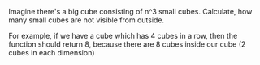 Imagine there's a big cube consisting of n^3 small cubes. Calculate, how many small cubes are not visible from outside.

For example, if we have a cube which has 4 cubes in a row, then the function should return 8, because there are 8 cubes inside our cube (2 cubes in each dimension)

